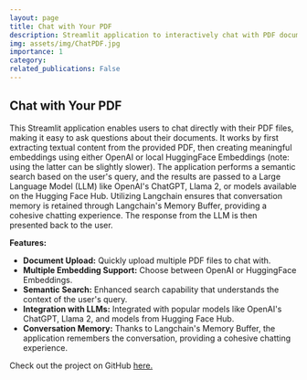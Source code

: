 ```yaml
---
layout: page
title: Chat with Your PDF
description: Streamlit application to interactively chat with PDF documents.
img: assets/img/ChatPDF.jpg
importance: 1
category:
related_publications: False
---
```


## Chat with Your PDF

This Streamlit application enables users to chat directly with their PDF files, making it easy to ask questions about their documents. It works by first extracting textual content from the provided PDF, then creating meaningful embeddings using either OpenAI or local HuggingFace Embeddings (note: using the latter can be slightly slower). The application performs a semantic search based on the user's query, and the results are passed to a Large Language Model (LLM) like OpenAI's ChatGPT, Llama 2, or models available on the Hugging Face Hub. Utilizing Langchain ensures that conversation memory is retained through Langchain's Memory Buffer, providing a cohesive chatting experience. The response from the LLM is then presented back to the user.

**Features:**

- **Document Upload:** Quickly upload multiple PDF files to chat with.
- **Multiple Embedding Support:** Choose between OpenAI or HuggingFace Embeddings.
- **Semantic Search:** Enhanced search capability that understands the context of the user's query.
- **Integration with LLMs:** Integrated with popular models like OpenAI's ChatGPT, Llama 2, and models from Hugging Face Hub.
- **Conversation Memory:** Thanks to Langchain's Memory Buffer, the application remembers the conversation, providing a cohesive chatting experience.

Check out the project on GitHub [here.](https://github.com/sai-samarth/ChatWithYourPDF)
